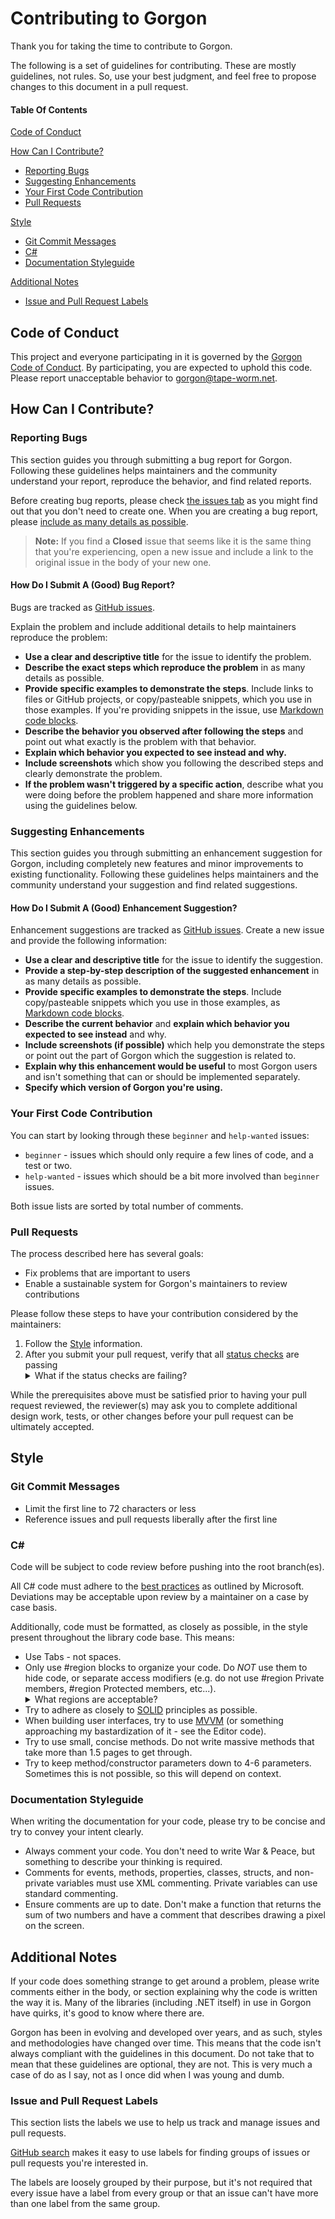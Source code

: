 # Contributing to Gorgon

Thank you for taking the time to contribute to Gorgon.

The following is a set of guidelines for contributing. These are mostly guidelines, not rules. So, use your best judgment, and feel free to propose changes to this document in a pull request.

#### Table Of Contents

[Code of Conduct](#code-of-conduct)

[How Can I Contribute?](#how-can-i-contribute)
  * [Reporting Bugs](#reporting-bugs)
  * [Suggesting Enhancements](#suggesting-enhancements)
  * [Your First Code Contribution](#your-first-code-contribution)
  * [Pull Requests](#pull-requests)

[Style](#style)
  * [Git Commit Messages](#git-commit-messages)
  * [C#](#c)
  * [Documentation Styleguide](#documentation-styleguide)

[Additional Notes](#additional-notes)
  * [Issue and Pull Request Labels](#issue-and-pull-request-labels)

## Code of Conduct

This project and everyone participating in it is governed by the [Gorgon Code of Conduct](CODE_OF_CONDUCT.md). By participating, you are expected to uphold this code. Please report unacceptable behavior to [gorgon@tape-worm.net](mailto:gorgon@tape-worm.net).

## How Can I Contribute?

### Reporting Bugs

This section guides you through submitting a bug report for Gorgon. Following these guidelines helps maintainers and the community understand your report, reproduce the behavior, and find related reports.

Before creating bug reports, please check [the issues tab](https://github.com/Tape-Worm/Gorgon/issues) as you might find out that you don't need to create one. When you are creating a bug report, please [include as many details as possible](#how-do-i-submit-a-good-bug-report).

> **Note:** If you find a **Closed** issue that seems like it is the same thing that you're experiencing, open a new issue and include a link to the original issue in the body of your new one.

#### How Do I Submit A (Good) Bug Report?

Bugs are tracked as [GitHub issues](https://guides.github.com/features/issues/).

Explain the problem and include additional details to help maintainers reproduce the problem:

* **Use a clear and descriptive title** for the issue to identify the problem.
* **Describe the exact steps which reproduce the problem** in as many details as possible. 
* **Provide specific examples to demonstrate the steps**. Include links to files or GitHub projects, or copy/pasteable snippets, which you use in those examples. If you're providing snippets in the issue, use [Markdown code blocks](https://help.github.com/articles/markdown-basics/#multiple-lines).
* **Describe the behavior you observed after following the steps** and point out what exactly is the problem with that behavior.
* **Explain which behavior you expected to see instead and why.**
* **Include screenshots** which show you following the described steps and clearly demonstrate the problem. 
* **If the problem wasn't triggered by a specific action**, describe what you were doing before the problem happened and share more information using the guidelines below.

### Suggesting Enhancements

This section guides you through submitting an enhancement suggestion for Gorgon, including completely new features and minor improvements to existing functionality. Following these guidelines helps maintainers and the community understand your suggestion and find related suggestions.

#### How Do I Submit A (Good) Enhancement Suggestion?

Enhancement suggestions are tracked as [GitHub issues](https://guides.github.com/features/issues/). Create a new issue and provide the following information:

* **Use a clear and descriptive title** for the issue to identify the suggestion.
* **Provide a step-by-step description of the suggested enhancement** in as many details as possible.
* **Provide specific examples to demonstrate the steps**. Include copy/pasteable snippets which you use in those examples, as [Markdown code blocks](https://help.github.com/articles/markdown-basics/#multiple-lines).
* **Describe the current behavior** and **explain which behavior you expected to see instead** and why.
* **Include screenshots (if possible)** which help you demonstrate the steps or point out the part of Gorgon which the suggestion is related to. 
* **Explain why this enhancement would be useful** to most Gorgon users and isn't something that can or should be implemented separately.
* **Specify which version of Gorgon you're using.** 

### Your First Code Contribution

 You can start by looking through these `beginner` and `help-wanted` issues:

* `beginner` - issues which should only require a few lines of code, and a test or two.
* `help-wanted` - issues which should be a bit more involved than `beginner` issues.

Both issue lists are sorted by total number of comments. 

### Pull Requests

The process described here has several goals:

- Fix problems that are important to users
- Enable a sustainable system for Gorgon's maintainers to review contributions

Please follow these steps to have your contribution considered by the maintainers:

1. Follow the [Style](#style) information.
2. After you submit your pull request, verify that all [status checks](https://help.github.com/articles/about-status-checks/) are passing <details><summary>What if the status checks are failing?</summary>If a status check is failing, and you believe that the failure is unrelated to your change, please leave a comment on the pull request explaining why you believe the failure is unrelated. A maintainer will re-run the status check for you. If we conclude that the failure was a false positive, then we will open an issue to track that problem with our status check suite.</details>

While the prerequisites above must be satisfied prior to having your pull request reviewed, the reviewer(s) may ask you to complete additional design work, tests, or other changes before your pull request can be ultimately accepted.

## Style

### Git Commit Messages

* Limit the first line to 72 characters or less
* Reference issues and pull requests liberally after the first line

### C#

Code will be subject to code review before pushing into the root branch(es). 

All C# code must adhere to the [best practices](https://docs.microsoft.com/en-us/dotnet/csharp/programming-guide/inside-a-program/coding-conventions) as outlined by Microsoft. Deviations may be acceptable upon review by a maintainer on a case by case basis. 

Additionally, code must be formatted, as closely as possible, in the style present throughout the library code base.  This means:

* Use Tabs - not spaces. 
* Only use #region blocks to organize your code. Do _NOT_ use them to hide code, or separate access modifiers (e.g. do not use #region Private members, #region Protected members, etc...).<details><summary>What regions are acceptable?</summary>
  ~~~csharp
  #region Constants.
  // Constants go here.
  #endregion
 
  #region Classes.
  // Inner classes go here.  These should always be private.
  #endregion
  
  #region ValueTypes.
  // Inner value types go here (struct).  These should always be private.
  #endregion
  
  #region Events.
  // Event declarations go here.
  #endregion
  
  #region Properties.
  // Properties go here.
  #endregion
  
  #region Methods.
  // Methods go here.
  #endregion
  
  #region Constructor.
  // Constructors go here.
  // Finalizers too (change "Constructor" to "Constructor/Finalizer")
  #endregion
  ~~~
  </details>
* Try to adhere as closely to [SOLID](https://en.wikipedia.org/wiki/SOLID) principles as possible. 
* When building user interfaces, try to use [MVVM](https://en.wikipedia.org/wiki/Model%E2%80%93view%E2%80%93viewmodel) (or something approaching my bastardization of it - see the Editor code).
* Try to use small, concise methods. Do not write massive methods that take more than 1.5 pages to get through.
* Try to keep method/constructor parameters down to 4-6 parameters. Sometimes this is not possible, so this will depend on context.

### Documentation Styleguide

When writing the documentation for your code, please try to be concise and try to convey your intent clearly. 

* Always comment your code. You don't need to write War & Peace, but something to describe your thinking is required.
* Comments for events, methods, properties, classes, structs, and non-private variables must use XML commenting. Private variables can use standard commenting.
* Ensure comments are up to date. Don't make a function that returns the sum of two numbers and have a comment that describes drawing a pixel on the screen.

## Additional Notes

If your code does something strange to get around a problem, please write comments either in the body, or <remarks> section explaining why the code is written the way it is. Many of the libraries (including .NET itself) in use in Gorgon have quirks, it's good to know where there are.

Gorgon has been in evolving and developed over years, and as such, styles and methodologies have changed over time. This means that the code isn't always compliant with the guidelines in this document. Do not take that to mean that these guidelines are optional, they are not. This is very much a case of do as I say, not as I once did when I was young and dumb.

### Issue and Pull Request Labels

This section lists the labels we use to help us track and manage issues and pull requests. 

[GitHub search](https://help.github.com/articles/searching-issues/) makes it easy to use labels for finding groups of issues or pull requests you're interested in.

The labels are loosely grouped by their purpose, but it's not required that every issue have a label from every group or that an issue can't have more than one label from the same group.
